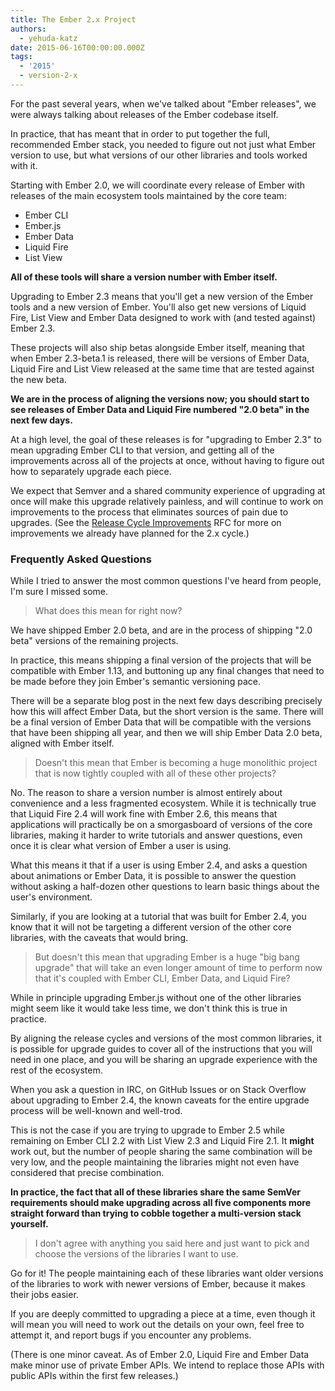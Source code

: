 ```yaml
---
title: The Ember 2.x Project
authors:
  - yehuda-katz
date: 2015-06-16T00:00:00.000Z
tags:
  - '2015'
  - version-2-x
---
```



For the past several years, when we've talked about "Ember releases", we were always talking about releases of the Ember codebase itself.

In practice, that has meant that in order to put together the full, recommended Ember stack, you needed to figure out not just what Ember version to use, but what versions of our other libraries and tools worked with it.

Starting with Ember 2.0, we will coordinate every release of Ember with releases of the main ecosystem tools maintained by the core team:

* Ember CLI
* Ember.js
* Ember Data
* Liquid Fire
* List View

**All of these tools will share a version number with Ember itself.**

Upgrading to Ember 2.3 means that you'll get a new version of the Ember tools and a new version of Ember. You'll also get new versions of Liquid Fire, List View and Ember Data designed to work with (and tested against) Ember 2.3.

These projects will also ship betas alongside Ember itself, meaning that when Ember 2.3-beta.1 is released, there will be versions of Ember Data, Liquid Fire and List View released at the same time that are tested against the new beta.

**We are in the process of aligning the versions now; you should start to see releases of Ember Data and Liquid Fire numbered "2.0 beta" in the next few days.**

At a high level, the goal of these releases is for "upgrading to Ember 2.3" to mean upgrading Ember CLI to that version, and getting all of the improvements across all of the projects at once, without having to figure out how to separately upgrade each piece.

We expect that Semver and a shared community experience of upgrading at once will make this upgrade relatively painless, and will continue to work on improvements to the process that eliminates sources of pain due to upgrades. (See the [Release Cycle Improvements](https://github.com/emberjs/rfcs/blob/two-dot-x-improvements/active/0000-improved-release-cycle.md) RFC for more on improvements we already have planned for the 2.x cycle.)

### Frequently Asked Questions

While I tried to answer the most common questions I've heard from people, I'm sure I missed some.

> What does this mean for right now?

We have shipped Ember 2.0 beta, and are in the process of shipping "2.0 beta" versions of the remaining projects.

In practice, this means shipping a final version of the projects that will be compatible with Ember 1.13, and buttoning up any final changes that need to be made before they join Ember's semantic versioning pace.

There will be a separate blog post in the next few days describing precisely how this will affect Ember Data, but the short version is the same. There will be a final version of Ember Data that will be compatible with the versions that have been shipping all year, and then we will ship Ember Data 2.0 beta, aligned with Ember itself.

> Doesn't this mean that Ember is becoming a huge monolithic project that is now tightly coupled with all of these other projects?

No. The reason to share a version number is almost entirely about convenience and a less fragmented ecosystem. While it is technically true that Liquid Fire 2.4 will work fine with Ember 2.6, this means that applications will practically be on a smorgasboard of versions of the core libraries, making it harder to write tutorials and answer questions, even once it is clear what version of Ember a user is using.

What this means it that if a user is using Ember 2.4, and asks a question about animations or Ember Data, it is possible to answer the question without asking a half-dozen other questions to learn basic things about the user's environment.

Similarly, if you are looking at a tutorial that was built for Ember 2.4, you know that it will not be targeting a different version of the other core libraries, with the caveats that would bring.

> But doesn't this mean that upgrading Ember is a huge "big bang
upgrade" that will take an even longer amount of time to perform now that it's coupled with Ember CLI, Ember Data, and Liquid Fire?

While in principle upgrading Ember.js without one of the other libraries might seem like it would take less time, we don't think this is true in practice.

By aligning the release cycles and versions of the most common libraries, it is possible for upgrade guides to cover all of the instructions that you will need in one place, and you will be sharing an upgrade experience with the rest of the ecosystem.

When you ask a question in IRC, on GitHub Issues or on Stack Overflow about upgrading to Ember 2.4, the known caveats for the entire upgrade process will be well-known and well-trod.

This is not the case if you are trying to upgrade to Ember 2.5 while remaining on Ember CLI 2.2 with List View 2.3 and Liquid Fire 2.1. It **might** work out, but the number of people sharing the same combination will be very low, and the people maintaining the libraries might not even have considered that precise combination.

**In practice, the fact that all of these libraries share the same SemVer requirements should make upgrading across all five components more straight forward than trying to cobble together a multi-version stack yourself.**

> I don't agree with anything you said here and just want to pick and choose the versions of the libraries I want to use.

Go for it! The people maintaining each of these libraries want older versions of the libraries to work with newer versions of Ember, because it makes their jobs easier.

If you are deeply committed to upgrading a piece at a time, even though it will mean you will need to work out the details on your own, feel free to attempt it, and report bugs if you encounter any problems.

(There is one minor caveat. As of Ember 2.0, Liquid Fire and Ember Data make minor use of private Ember APIs. We intend to replace those APIs with public APIs within the first few releases.)
